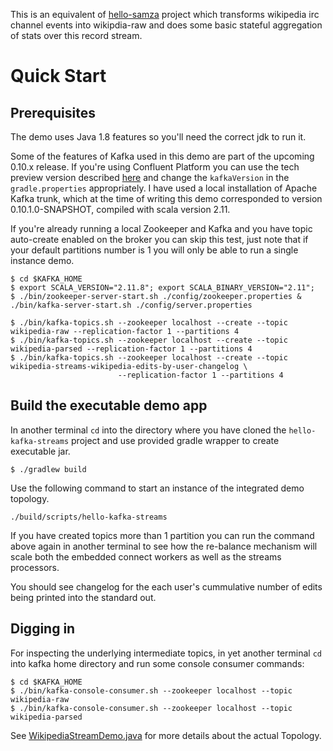 This is an equivalent of [hello-samza](https://samza.apache.org/startup/hello-samza/0.10/) project which transforms wikipedia irc channel events into wikipdia-raw and does some basic stateful aggregation of stats over this record stream.
 
# Quick Start

## Prerequisites

The demo uses Java 1.8 features so you'll need the correct jdk to run it.

Some of the features of Kafka used in this demo are part of the upcoming 0.10.x release. If you're using Confluent Platform
you can use the tech preview version described [here](http://www.confluent.io/developer#streamspreview) and change
the `kafkaVersion` in the `gradle.properties` appropriately. I have used a local installation of Apache Kafka trunk, 
which at the time of writing this demo corresponded to version 0.10.1.0-SNAPSHOT, compiled with scala version 2.11.

If you're already running a local Zookeeper and Kafka and you have topic auto-create enabled on the broker you can 
skip this test, just note that if your default partitions number is 1 you will only be able to run a single instance
demo.
 
    $ cd $KAFKA_HOME
    $ export SCALA_VERSION="2.11.8"; export SCALA_BINARY_VERSION="2.11";
    $ ./bin/zookeeper-server-start.sh ./config/zookeeper.properties & ./bin/kafka-server-start.sh ./config/server.properties

    $ ./bin/kafka-topics.sh --zookeeper localhost --create --topic wikipedia-raw --replication-factor 1 --partitions 4
    $ ./bin/kafka-topics.sh --zookeeper localhost --create --topic wikipedia-parsed --replication-factor 1 --partitions 4
    $ ./bin/kafka-topics.sh --zookeeper localhost --create --topic wikipedia-streams-wikipedia-edits-by-user-changelog \
                            --replication-factor 1 --partitions 4

## Build the executable demo app

In another terminal `cd` into the directory where you have cloned the `hello-kafka-streams` project and use provided
gradle wrapper to create executable jar.

    $ ./gradlew build

Use the following command to start an instance of the integrated demo topology.

    ./build/scripts/hello-kafka-streams

If you have created topics more than 1 partition you can run the command above again in another terminal 
to see how the re-balance mechanism will scale both the embedded connect workers as well as the streams processors.

You should see changelog for the each user's cummulative number of edits being printed into the standard out. 


## Digging in

For inspecting the underlying intermediate topics, in yet another terminal `cd` into kafka home directory 
and run some console consumer commands:

    $ cd $KAFKA_HOME
    $ ./bin/kafka-console-consumer.sh --zookeeper localhost --topic wikipedia-raw
    $ ./bin/kafka-console-consumer.sh --zookeeper localhost --topic wikipedia-parsed

See [WikipediaStreamDemo.java](src/main/java/io/amient/examples/wikipedia/WikipediaStreamDemo.java) for more details about the actual Topology.
